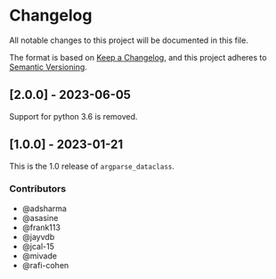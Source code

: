 # Changelog

All notable changes to this project will be documented in this file.

The format is based on [Keep a Changelog](https://keepachangelog.com/en/1.0.0/),
and this project adheres to [Semantic Versioning](https://semver.org/spec/v2.0.0.html).

## [2.0.0] - 2023-06-05

Support for python 3.6 is removed.

## [1.0.0] - 2023-01-21

This is the 1.0 release of `argparse_dataclass`.

### Contributors

* @adsharma
* @asasine
* @frank113
* @jayvdb
* @jcal-15
* @mivade
* @rafi-cohen